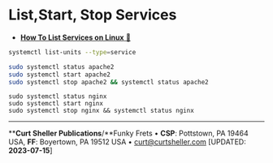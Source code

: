 # List,Start, Stop Services

- [**How To List Services on Linux** &#128279;](https://devconnected.com/how-to-list-services-on-linux/)

```bash
systemctl list-units --type=service
```

```bash
sudo systemctl status apache2
sudo systemctl start apache2
sudo systemctl stop apache2 && systemctl status apache2
```

```
sudo systemctl status nginx
sudo systemctl start nginx
sudo systemctl stop nginx && systemctl status nginx
```


----
****Curt Sheller Publications**/**Funky Frets • **CSP**: Pottstown, PA 19464 USA, **FF**: Boyertown, PA 19512 USA • [curt@curtsheller.com](mailto:curt@curtsheller.com) [UPDATED: **2023-07-15**]
